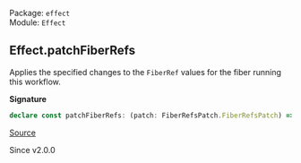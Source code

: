 Package: `effect`<br />
Module: `Effect`<br />

## Effect.patchFiberRefs

Applies the specified changes to the `FiberRef` values for the fiber
running this workflow.

**Signature**

```ts
declare const patchFiberRefs: (patch: FiberRefsPatch.FiberRefsPatch) => Effect<void>
```

[Source](https://github.com/Effect-TS/effect/tree/main/packages/effect/src/Effect.ts#L10475)

Since v2.0.0